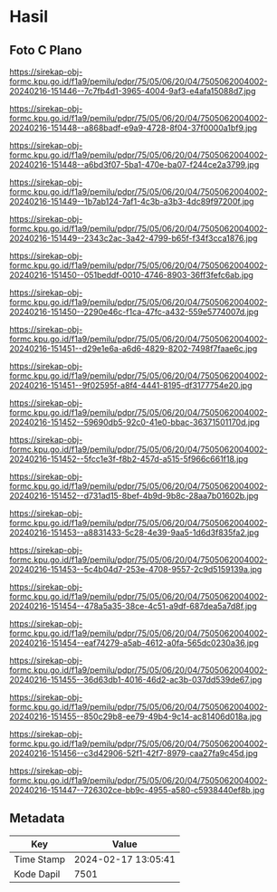 # Hasil

## Foto C Plano

https://sirekap-obj-formc.kpu.go.id/f1a9/pemilu/pdpr/75/05/06/20/04/7505062004002-20240216-151446--7c7fb4d1-3965-4004-9af3-e4afa15088d7.jpg

https://sirekap-obj-formc.kpu.go.id/f1a9/pemilu/pdpr/75/05/06/20/04/7505062004002-20240216-151448--a868badf-e9a9-4728-8f04-37f0000a1bf9.jpg

https://sirekap-obj-formc.kpu.go.id/f1a9/pemilu/pdpr/75/05/06/20/04/7505062004002-20240216-151448--a6bd3f07-5ba1-470e-ba07-f244ce2a3799.jpg

https://sirekap-obj-formc.kpu.go.id/f1a9/pemilu/pdpr/75/05/06/20/04/7505062004002-20240216-151449--1b7ab124-7af1-4c3b-a3b3-4dc89f97200f.jpg

https://sirekap-obj-formc.kpu.go.id/f1a9/pemilu/pdpr/75/05/06/20/04/7505062004002-20240216-151449--2343c2ac-3a42-4799-b65f-f34f3cca1876.jpg

https://sirekap-obj-formc.kpu.go.id/f1a9/pemilu/pdpr/75/05/06/20/04/7505062004002-20240216-151450--051beddf-0010-4746-8903-36ff3fefc6ab.jpg

https://sirekap-obj-formc.kpu.go.id/f1a9/pemilu/pdpr/75/05/06/20/04/7505062004002-20240216-151450--2290e46c-f1ca-47fc-a432-559e5774007d.jpg

https://sirekap-obj-formc.kpu.go.id/f1a9/pemilu/pdpr/75/05/06/20/04/7505062004002-20240216-151451--d29e1e6a-a6d6-4829-8202-7498f7faae6c.jpg

https://sirekap-obj-formc.kpu.go.id/f1a9/pemilu/pdpr/75/05/06/20/04/7505062004002-20240216-151451--9f02595f-a8f4-4441-8195-df3177754e20.jpg

https://sirekap-obj-formc.kpu.go.id/f1a9/pemilu/pdpr/75/05/06/20/04/7505062004002-20240216-151452--59690db5-92c0-41e0-bbac-36371501170d.jpg

https://sirekap-obj-formc.kpu.go.id/f1a9/pemilu/pdpr/75/05/06/20/04/7505062004002-20240216-151452--5fcc1e3f-f8b2-457d-a515-5f966c661f18.jpg

https://sirekap-obj-formc.kpu.go.id/f1a9/pemilu/pdpr/75/05/06/20/04/7505062004002-20240216-151452--d731ad15-8bef-4b9d-9b8c-28aa7b01602b.jpg

https://sirekap-obj-formc.kpu.go.id/f1a9/pemilu/pdpr/75/05/06/20/04/7505062004002-20240216-151453--a8831433-5c28-4e39-9aa5-1d6d3f835fa2.jpg

https://sirekap-obj-formc.kpu.go.id/f1a9/pemilu/pdpr/75/05/06/20/04/7505062004002-20240216-151453--5c4b04d7-253e-4708-9557-2c9d5159139a.jpg

https://sirekap-obj-formc.kpu.go.id/f1a9/pemilu/pdpr/75/05/06/20/04/7505062004002-20240216-151454--478a5a35-38ce-4c51-a9df-687dea5a7d8f.jpg

https://sirekap-obj-formc.kpu.go.id/f1a9/pemilu/pdpr/75/05/06/20/04/7505062004002-20240216-151454--eaf74279-a5ab-4612-a0fa-565dc0230a36.jpg

https://sirekap-obj-formc.kpu.go.id/f1a9/pemilu/pdpr/75/05/06/20/04/7505062004002-20240216-151455--36d63db1-4016-46d2-ac3b-037dd539de67.jpg

https://sirekap-obj-formc.kpu.go.id/f1a9/pemilu/pdpr/75/05/06/20/04/7505062004002-20240216-151455--850c29b8-ee79-49b4-9c14-ac81406d018a.jpg

https://sirekap-obj-formc.kpu.go.id/f1a9/pemilu/pdpr/75/05/06/20/04/7505062004002-20240216-151456--c3d42906-52f1-42f7-8979-caa27fa9c45d.jpg

https://sirekap-obj-formc.kpu.go.id/f1a9/pemilu/pdpr/75/05/06/20/04/7505062004002-20240216-151447--726302ce-bb9c-4955-a580-c5938440ef8b.jpg


## Metadata

| Key        | Value               |
| ---------- | ------------------- |
| Time Stamp | 2024-02-17 13:05:41 |
| Kode Dapil | 7501                |




